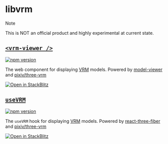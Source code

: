 # libvrm

> [!NOTE]
> This is NOT an official product and highly experimental at current state.

## [`<vrm-viewer />`](./packages/vrm-viewer/README.md)

[![npm version](https://badge.fury.io/js/vrm-viewer.svg)](https://badge.fury.io/js/vrm-viewer)

The <vrm-viewer /> web component for displaying [VRM](https://vrm.dev/en/) models. Powered by [model-viewer](https://modelviewer.dev/) and [pixiv/three-vrm](https://github.com/pixiv/three-vrm)

[![Open in StackBlitz](https://developer.stackblitz.com/img/open_in_stackblitz.svg)](https://stackblitz.com/github/yue4u/libvrm/tree/main/examples?file=vrm-viewer/index.html&startScript=start:vrm-viewer)


## [`useVRM`](./packages/use-vrm/README.md)

[![npm version](https://badge.fury.io/js/use-vrm.svg)](https://badge.fury.io/js/use-vrm)

The `useVRM` hook for displaying [VRM](https://vrm.dev/en/) models. Powered by
[react-three-fiber](https://github.com/pmndrs/react-three-fiber) and
[pixiv/three-vrm](https://github.com/pixiv/three-vrm)

[![Open in StackBlitz](https://developer.stackblitz.com/img/open_in_stackblitz.svg)](https://stackblitz.com/github/yue4u/libvrm/tree/main/examples?file=use-vrm/App.tsx&startScript=start:use-vrm)
